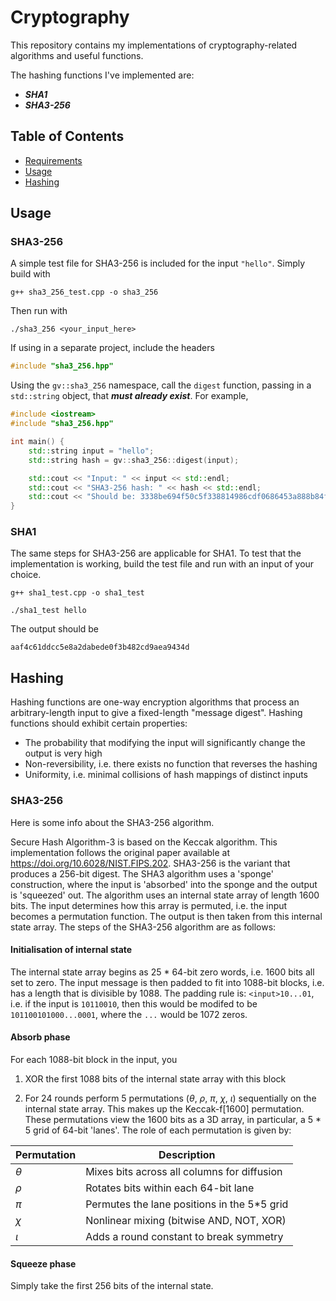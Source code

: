 # Cryptography

This repository contains my implementations of cryptography-related algorithms and useful functions.

The hashing functions I've implemented are:
* ___SHA1___
* ___SHA3-256___

## Table of Contents
- [Requirements](#requirements)
- [Usage](#usage)
- [Hashing](#hashing)
<!--- [Encryption](#encryption)-->

## Usage

### SHA3-256 ###

A simple test file for SHA3-256 is included for the input `"hello"`. Simply build with
```
g++ sha3_256_test.cpp -o sha3_256
```
Then run with
```
./sha3_256 <your_input_here>
```

If using in a separate project, include the headers
```cpp
#include "sha3_256.hpp"
```
Using the `gv::sha3_256` namespace, call the `digest` function, passing in a `std::string` object, that ***must already exist***. For example,
```cpp
#include <iostream>
#include "sha3_256.hpp"

int main() {
    std::string input = "hello";
    std::string hash = gv::sha3_256::digest(input);

    std::cout << "Input: " << input << std::endl;
    std::cout << "SHA3-256 hash: " << hash << std::endl;
    std::cout << "Should be: 3338be694f50c5f338814986cdf0686453a888b84f424d792af4b9202398f392" << std::endl;
}
```

### SHA1 ###

The same steps for SHA3-256 are applicable for SHA1. To test that the implementation is working, build the test file and run with an input of your choice.

```
g++ sha1_test.cpp -o sha1_test
```

```
./sha1_test hello
```

The output should be
```
aaf4c61ddcc5e8a2dabede0f3b482cd9aea9434d
```

## Hashing

Hashing functions are one-way encryption algorithms that process an arbitrary-length input to give a fixed-length "message digest". Hashing functions should exhibit certain properties:
* The probability that modifying the input will significantly change the output is very high
* Non-reversibility, i.e. there exists no function that reverses the hashing
* Uniformity, i.e. minimal collisions of hash mappings of distinct inputs


### SHA3-256

Here is some info about the SHA3-256 algorithm.

Secure Hash Algorithm-3 is based on the Keccak algorithm. This implementation follows the original paper available at https://doi.org/10.6028/NIST.FIPS.202. SHA3-256 is the variant that produces a 256-bit digest. The SHA3 algorithm uses a 'sponge' construction, where the input is 'absorbed' into the sponge and the output is 'squeezed' out. The algorithm uses an internal state array of length 1600 bits. The input determines how this array is permuted, i.e. the input becomes a permutation function. The output is then taken from this internal state array. The steps of the SHA3-256 algorithm are as follows:

#### Initialisation of internal state ####
The internal state array begins as 25 * 64-bit zero words, i.e. 1600 bits all set to zero. The input message is then padded to fit into 1088-bit blocks, i.e. has a length that is divisible by 1088. The padding rule is:
`<input>10...01`, i.e. if the input is `10110010`, then this would be modifed to be `101100101000...0001`, where the `...` would be 1072 zeros. 

#### Absorb phase ####

For each 1088-bit block in the input, you

1. XOR the first 1088 bits of the internal state array with this block

2. For 24 rounds perform 5 permutations ($\theta$, $\rho$, $\pi$, $\chi$, $\iota$) sequentially on the internal state array. This makes up the Keccak-f[1600] permutation. These permutations view the 1600 bits as a 3D array, in particular, a 5 * 5 grid of 64-bit 'lanes'. The role of each permutation is given by:

| Permutation | Description |
|------|--------|
| $\theta$ | Mixes bits across all columns for diffusion |
| $\rho$ | Rotates bits within each 64-bit lane |
| $\pi$ | Permutes the lane positions in the 5*5 grid |
| $\chi$ | Nonlinear mixing (bitwise AND, NOT, XOR)
| $\iota$ | Adds a round constant to break symmetry|

#### Squeeze phase ####

Simply take the first 256 bits of the internal state.

<!--## Encryption

Symmetric encryption functions take a message and private key as inputs to produce an encrypted message. The same private key is then used to decrypt the message.

The symmetric encryption functions implemented thus far are:
* ...
-->